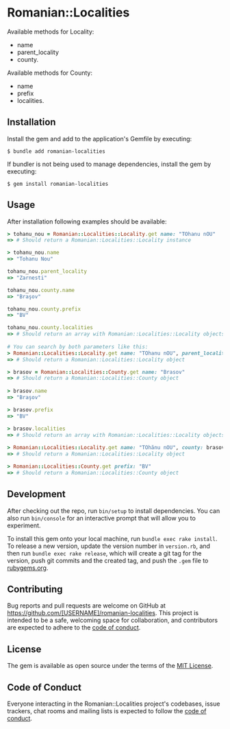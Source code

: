 # Romanian::Localities

Available methods for Locality: 
  * name
  * parent_locality
  * county. 

Available methods for County: 
  * name
  * prefix
  * localities. 

## Installation

Install the gem and add to the application's Gemfile by executing:

    $ bundle add romanian-localities

If bundler is not being used to manage dependencies, install the gem by executing:

    $ gem install romanian-localities

## Usage

After installation following examples should be available:
```ruby
> tohanu_nou = Romanian::Localities::Locality.get name: "TOhanu nOU"
=> # Should return a Romanian::Localities::Locality instance

> tohanu_nou.name
=> "Tohanu Nou"

tohanu_nou.parent_locality
=> "Zarnesti"

tohanu_nou.county.name
=> "Braşov"

tohanu_nou.county.prefix
=> "BV"

tohanu_nou.county.localities
=> # Should return an array with Romanian::Localities::Locality objects (all localities belonging to this county)
  
# You can search by both parameters like this:  
> Romanian::Localities::Locality.get name: "TOhanu nOU", parent_locality: "Zărnesti"
=> # Should return a Romanian::Localities::Locality object

> brasov = Romanian::Localities::County.get name: "Brasov"
=> # Should return a Romanian::Localities::County object
  
> brasov.name  
=> "Braşov"

> brasov.prefix
=> "BV"

> brasov.localities
=> # Should return an array with Romanian::Localities::Locality objects, all localities (all localities belonging to this county)
  
> Romanian::Localities::Locality.get name: "TOhănu nOU", county: brasov
=> # Should return a Romanian::Localities::Locality object

> Romanian::Localities::County.get prefix: "BV"
=> # Should return a Romanian::Localities::County object
```

## Development

After checking out the repo, run `bin/setup` to install dependencies. You can also run `bin/console` for an interactive prompt that will allow you to experiment.

To install this gem onto your local machine, run `bundle exec rake install`. To release a new version, update the version number in `version.rb`, and then run `bundle exec rake release`, which will create a git tag for the version, push git commits and the created tag, and push the `.gem` file to [rubygems.org](https://rubygems.org).

## Contributing

Bug reports and pull requests are welcome on GitHub at https://github.com/[USERNAME]/romanian-localities. This project is intended to be a safe, welcoming space for collaboration, and contributors are expected to adhere to the [code of conduct](https://github.com/[USERNAME]/romanian-localities/blob/master/CODE_OF_CONDUCT.md).

## License

The gem is available as open source under the terms of the [MIT License](https://opensource.org/licenses/MIT).

## Code of Conduct

Everyone interacting in the Romanian::Localities project's codebases, issue trackers, chat rooms and mailing lists is expected to follow the [code of conduct](https://github.com/[USERNAME]/romanian-localities/blob/master/CODE_OF_CONDUCT.md).
